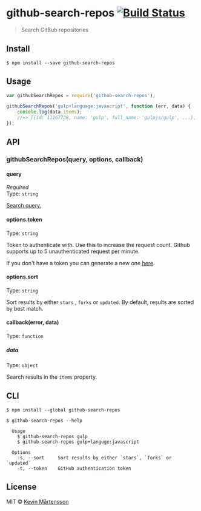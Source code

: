 # github-search-repos [![Build Status](http://img.shields.io/travis/kevva/github-search-repos.svg?style=flat)](https://travis-ci.org/kevva/github-search-repos)

> Search GitBub repositories


## Install

```
$ npm install --save github-search-repos
```


## Usage

```js
var githubSearchRepos = require('github-search-repos');

githubSearchRepos('gulp+language:javascript', function (err, data) {
	console.log(data.items);
	//=> [{id: 11167738, name: 'gulp', full_name: 'gulpjs/gulp', ...}, ...]
});
```

## API

### githubSearchRepos(query, options, callback)

#### query

*Required*  
Type: `string`

[Search query.](https://help.github.com/articles/search-syntax/)

#### options.token

Type: `string`

Token to authenticate with. Use this to increase the request count. Github supports up to 5 unauthenticated request per minute.

If you don't have a token you can generate a new one [here](https://github.com/settings/tokens/new).

#### options.sort

Type: `string`

Sort results by either `stars` , `forks` or `updated`. By default, results are sorted by best match.

#### callback(error, data)

Type: `function`

##### data

Type: `object`

Search results in the `items` property.


## CLI

```
$ npm install --global github-search-repos
```

```
$ github-search-repos --help

  Usage
    $ github-search-repos gulp
    $ github-search-repos gulp+languge:javascript

  Options
    -s, --sort     Sort results by either `stars`, `forks` or `updated`
    -t, --token    GitHub authentication token
```

## License

MIT © [Kevin Mårtensson](https://github.com/kevva)
